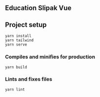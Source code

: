 ## Education Slipak Vue 
## Project setup
```
yarn install
yarn tailwind
yarn serve
```



### Compiles and minifies for production
```
yarn build
```


### Lints and fixes files
```
yarn lint
```